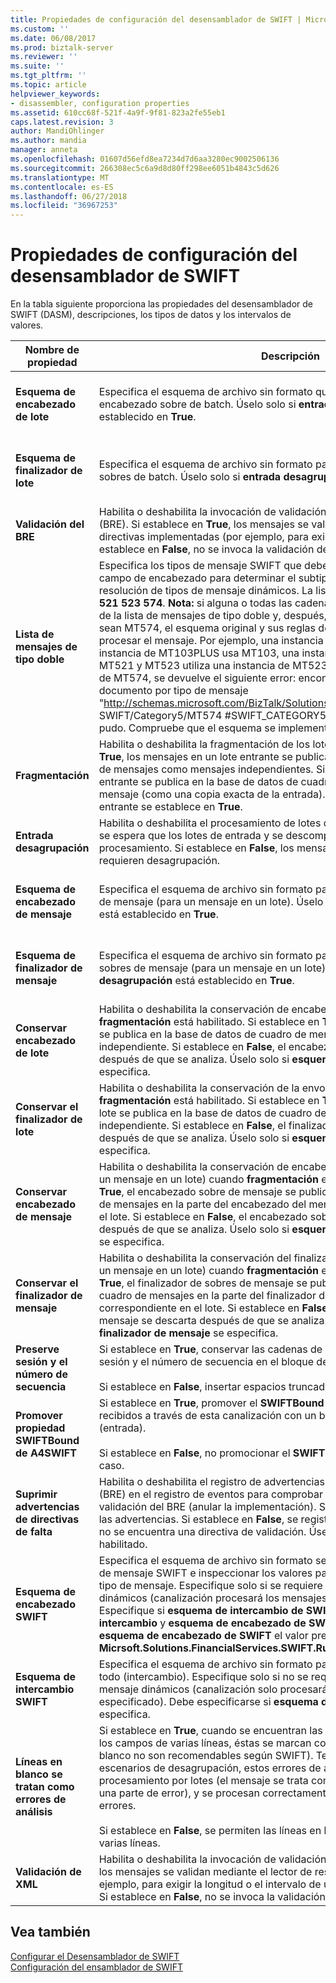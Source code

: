 ```yaml
---
title: Propiedades de configuración del desensamblador de SWIFT | Microsoft Docs
ms.custom: ''
ms.date: 06/08/2017
ms.prod: biztalk-server
ms.reviewer: ''
ms.suite: ''
ms.tgt_pltfrm: ''
ms.topic: article
helpviewer_keywords:
- disassembler, configuration properties
ms.assetid: 610cc68f-521f-4a9f-9f81-823a2fe55eb1
caps.latest.revision: 3
author: MandiOhlinger
ms.author: mandia
manager: anneta
ms.openlocfilehash: 01607d56efd8ea7234d7d6aa3280ec9002506136
ms.sourcegitcommit: 266308ec5c6a9d8d80ff298ee6051b4843c5d626
ms.translationtype: MT
ms.contentlocale: es-ES
ms.lasthandoff: 06/27/2018
ms.locfileid: "36967253"
---
```

# <a name="swift-disassembler-configuration-properties"></a>Propiedades de configuración del desensamblador de SWIFT
En la tabla siguiente proporciona las propiedades del desensamblador de SWIFT (DASM), descripciones, los tipos de datos y los intervalos de valores.  


|              Nombre de propiedad               |                                                                                                                                                                                                                                                                                                                                                                                                                                     Descripción                                                                                                                                                                                                                                                                                                                                                                                                                                      | Tipo de datos |               Intervalo de valores               |
|------------------------------------------|--------------------------------------------------------------------------------------------------------------------------------------------------------------------------------------------------------------------------------------------------------------------------------------------------------------------------------------------------------------------------------------------------------------------------------------------------------------------------------------------------------------------------------------------------------------------------------------------------------------------------------------------------------------------------------------------------------------------------------------------------------------------------------------------------------------------------------------------------------------------------------------|-----------|-----------------------------------------|
|         **Esquema de encabezado de lote**          |                                                                                                                                                                                                                                                                                                                                                                         Especifica el esquema de archivo sin formato que usa para analizar el encabezado sobre de batch. Úselo solo si **entrada desagrupación** está establecido en **True**.                                                                                                                                                                                                                                                                                                                                                                         |  String   |    Ninguno o cualquier nombre de esquema implementado     |
|         **Esquema de finalizador de lote**         |                                                                                                                                                                                                                                                                                                                                                                         Especifica el esquema de archivo sin formato para analizar el finalizador de sobres de batch. Úselo solo si **entrada desagrupación** está establecido en **True**.                                                                                                                                                                                                                                                                                                                                                                         |  String   |    Ninguno o cualquier nombre de esquema implementado     |
|            **Validación del BRE**            |                                                                                                                                                                                                                                                                                                               Habilita o deshabilita la invocación de validación del motor de reglas de negocios (BRE). Si establece en **True**, los mensajes se validan mediante el BRE frente a las directivas implementadas (por ejemplo, para exigir reglas de red SWIFT). Si establece en **False**, no se invoca la validación de BRE.                                                                                                                                                                                                                                                                                                               |  Boolean  |               True, False               |
|        **Lista de mensajes de tipo doble**        | Especifica los tipos de mensaje SWIFT que deben inspeccionar un segundo campo de encabezado para determinar el subtipo del mensaje durante la resolución de tipos de mensaje dinámicos. La lista predeterminada es **102 103 521 523 574**. **Nota:** si alguna o todas las cadenas de tipo de mensaje se quitan de la lista de mensajes de tipo doble y, después, para todos los mensajes que no sean MT574, el esquema original y sus reglas de negocio se utilizan para procesar el mensaje. Por ejemplo, una instancia MT102 PLUS usa MT102, una instancia de MT103PLUS usa MT103, una instancia de MT521_ISITC utiliza MT521 y MT523 utiliza una instancia de MT523_ISITC. Para todas las instancias de MT574, se devuelve el siguiente error: encontrar la especificación de documento por tipo de mensaje "<http://schemas.microsoft.com/BizTalk/Solutions/FinancialServices/> SWIFT/Category5/MT574 #SWIFT_CATEGORY5_MT574_Interchange" no se pudo. Compruebe que el esquema se implementa correctamente." |  String   | Lista separada por espacios de 3 dígitos |
|            **Fragmentación**             |                                                                                                                                                                                                                                                           Habilita o deshabilita la fragmentación de los lotes de entrada. Si establece en **True**, los mensajes en un lote entrante se publican en la base de datos de cuadro de mensajes como mensajes independientes. Si establece en **False**, todo el lote entrante se publica en la base de datos de cuadro de mensajes como un solo mensaje (como una copia exacta de la entrada). Usar sólo si desagrupación entrante se establece en **True**.                                                                                                                                                                                                                                                           |  Boolean  |               True, False               |
|          **Entrada desagrupación**          |                                                                                                                                                                                                                                                                                                                                Habilita o deshabilita el procesamiento de lotes de entrada. Si establece en **True**, se espera que los lotes de entrada y se descomponen por lotes durante el procesamiento. Si establece en **False**, los mensajes solo se espera y no requieren desagrupación.                                                                                                                                                                                                                                                                                                                                |  Boolean  |               True, False               |
|        **Esquema de encabezado de mensaje**         |                                                                                                                                                                                                                                                                                                                                                           Especifica el esquema de archivo sin formato para analizar el encabezado sobre de mensaje (para un mensaje en un lote). Úselo solo si **entrada desagrupación** está establecido en **True**.                                                                                                                                                                                                                                                                                                                                                           |  String   |    Ninguno o cualquier nombre de esquema implementado     |
|        **Esquema de finalizador de mensaje**        |                                                                                                                                                                                                                                                                                                                                                          Especifica el esquema de archivo sin formato para analizar el finalizador de sobres de mensaje (para un mensaje en un lote). Úselo solo si **entrada desagrupación** está establecido en **True**.                                                                                                                                                                                                                                                                                                                                                           |  String   |    Ninguno o cualquier nombre de esquema implementado     |
|        **Conservar encabezado de lote**         |                                                                                                                                                                                                                                                                       Habilita o deshabilita la conservación de encabezado de sobre de lote cuando **fragmentación** está habilitado. Si establece en **True**, el encabezado sobre batch se publica en la base de datos de cuadro de mensajes como un mensaje independiente. Si establece en **False**, el encabezado sobre batch se descarta después de que se analiza. Úselo solo si **esquema de encabezado de lote** se especifica.                                                                                                                                                                                                                                                                       |  Boolean  |               True, False               |
|        **Conservar el finalizador de lote**        |                                                                                                                                                                                                                                                                     Habilita o deshabilita la conservación de la envoltura de lote al finalizador **fragmentación** está habilitado. Si establece en **True**, el finalizador de sobres de lote se publica en la base de datos de cuadro de mensajes como un mensaje independiente. Si establece en **False**, el finalizador de sobres de lote se descarta después de que se analiza. Úselo solo si **esquema de finalizador de lote** se especifica.                                                                                                                                                                                                                                                                     |  Boolean  |               True, False               |
|       **Conservar encabezado de mensaje**        |                                                                                                                                                                                                                               Habilita o deshabilita la conservación de encabezado de sobre de mensaje (para un mensaje en un lote) cuando **fragmentación** está habilitado. Si establece en **True**, el encabezado sobre de mensaje se publica en la base de datos de cuadro de mensajes en la parte del encabezado del mensaje SWIFT correspondiente en el lote. Si establece en **False**, el encabezado sobre de mensaje se descarta después de que se analiza. Úselo solo si **esquema de encabezado de mensaje** se especifica.                                                                                                                                                                                                                               |  Boolean  |               True, False               |
|       **Conservar el finalizador de mensaje**       |                                                                                                                                                                                                                            Habilita o deshabilita la conservación del finalizador de sobres de mensaje (para un mensaje en un lote) cuando **fragmentación** está habilitado. Si establece en **True**, el finalizador de sobres de mensaje se publica en la base de datos de cuadro de mensajes en la parte del finalizador del mensaje SWIFT correspondiente en el lote. Si establece en **False**, el finalizador de sobres de mensaje se descarta después de que se analiza. Úselo solo si **esquema de finalizador de mensaje** se especifica.                                                                                                                                                                                                                             |  Boolean  |               True, False               |
| **Preserve sesión y el número de secuencia** |                                                                                                                                                                                                                                                                                                                                              Si establece en **True**, conservar las cadenas de caracteres en los campos de la sesión y el número de secuencia en el bloque de encabezado 1.<br /><br /> Si establece en **False**, insertar espacios truncados en estos campos.                                                                                                                                                                                                                                                                                                                                               |  Boolean  |               True, False               |
| **Promover propiedad SWIFTBound de A4SWIFT**  |                                                                                                                                                                                                                                                                                                                             Si establece en **True**, promover el **SWIFTBound** propiedad para los mensajes recibidos a través de esta canalización con un bloque de encabezado 2 (entrada).<br /><br /> Si establece en **False**, no promocionar el **SWIFTBound** propiedad en cualquier caso.                                                                                                                                                                                                                                                                                                                              |  Boolean  |               True, False               |
|   **Suprimir advertencias de directivas de falta**   |                                                                                                                                                                                                                                                                                 Habilita o deshabilita el registro de advertencias del motor de reglas de negocios (BRE) en el registro de eventos para comprobar si faltan las directivas de validación del BRE (anular la implementación). Si establece en **True**, se suprimen las advertencias. Si establece en **False**, se registra una advertencia cada vez que no se encuentra una directiva de validación. Úselo solo si **BRE validación** está habilitado.                                                                                                                                                                                                                                                                                 |  Boolean  |               True, False               |
|         **Esquema de encabezado SWIFT**          |                                                                                                                                                                          Especifica el esquema de archivo sin formato se usa para analizar el encabezado de mensaje SWIFT e inspeccionar los valores para detectar dinámicamente el tipo de mensaje. Especifique solo si se requiere la resolución de tipo de mensaje dinámicos (canalización procesará los mensajes de diferentes tipos de SWIFT). Especifique si **esquema de intercambio de SWIFT** no se especifica. Si **SWIFT intercambio** y **esquema de encabezado de SWIFT** son no se especifica, **esquema de encabezado de SWIFT** el valor predeterminado es  **Micrsoft.Solutions.FinancialServices.SWIFT.RuntimeSchemas.HeaderSchema**.                                                                                                                                                                           |  String   |    Ninguno o cualquier nombre de esquema implementado     |
|       **Esquema de intercambio SWIFT**       |                                                                                                                                                                                                                                                                                             Especifica el esquema de archivo sin formato para analizar el mensaje SWIFT todo (intercambio). Especifique solo si no se requiere la resolución de tipos de mensaje dinámicos (canalización solo procesará los mensajes de SWIFT del tipo especificado). Debe especificarse si **esquema de encabezado de SWIFT** no se especifica.                                                                                                                                                                                                                                                                                              |  String   |    Ninguno o cualquier nombre de esquema implementado     |
|  **Líneas en blanco se tratan como errores de análisis**   |                                                                                                                                                                                        Si establece en **True**, cuando se encuentran las líneas en blanco en muchos de los campos de varias líneas, éstas se marcan como analizar errores (líneas en blanco no son recomendables según SWIFT). Tenga en cuenta que para escenarios de desagrupación, estos errores de análisis no termine el procesamiento por lotes (el mensaje se trata como un mensaje de error y genera una parte de error), y se procesan correctamente los mensajes del lote sin errores.<br /><br /> Si establece en **False**, se permiten las líneas en blanco en muchos campos de varias líneas.                                                                                                                                                                                        |  Boolean  |               True, False               |
|            **Validación de XML**            |                                                                                                                                                                                                                                                                                                           Habilita o deshabilita la invocación de validación de XML. Si establece en **True**, los mensajes se validan mediante el lector de restricciones de esquema (por ejemplo, para exigir la longitud o el intervalo de un valor) de validación de XML. Si establece en **False**, no se invoca la validación de XML.                                                                                                                                                                                                                                                                                                            |  Boolean  |               True, False               |

## <a name="see-also"></a>Vea también  
 [Configurar el Desensamblador de SWIFT](../../adapters-and-accelerators/accelerator-swift/configuring-the-swift-disassembler.md)   
 [Configuración del ensamblador de SWIFT](../../adapters-and-accelerators/accelerator-swift/configuring-the-swift-assembler.md)